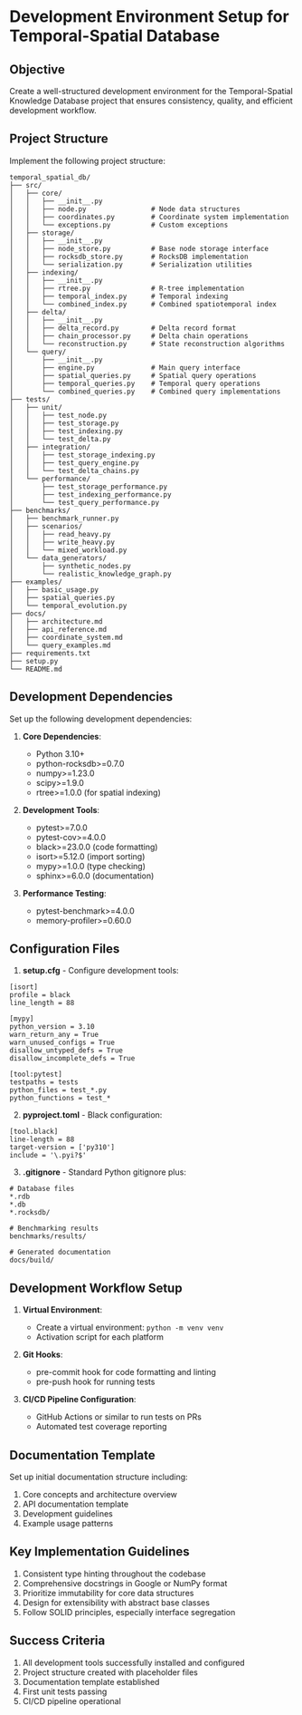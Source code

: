 # Development Environment Setup for Temporal-Spatial Database

## Objective
Create a well-structured development environment for the Temporal-Spatial Knowledge Database project that ensures consistency, quality, and efficient development workflow.

## Project Structure
Implement the following project structure:
```
temporal_spatial_db/
├── src/
│   ├── core/
│   │   ├── __init__.py
│   │   ├── node.py                # Node data structures
│   │   ├── coordinates.py         # Coordinate system implementation
│   │   └── exceptions.py          # Custom exceptions
│   ├── storage/
│   │   ├── __init__.py
│   │   ├── node_store.py          # Base node storage interface
│   │   ├── rocksdb_store.py       # RocksDB implementation
│   │   └── serialization.py       # Serialization utilities
│   ├── indexing/
│   │   ├── __init__.py
│   │   ├── rtree.py               # R-tree implementation
│   │   ├── temporal_index.py      # Temporal indexing
│   │   └── combined_index.py      # Combined spatiotemporal index
│   ├── delta/
│   │   ├── __init__.py
│   │   ├── delta_record.py        # Delta record format
│   │   ├── chain_processor.py     # Delta chain operations
│   │   └── reconstruction.py      # State reconstruction algorithms
│   └── query/
│       ├── __init__.py
│       ├── engine.py              # Main query interface
│       ├── spatial_queries.py     # Spatial query operations
│       ├── temporal_queries.py    # Temporal query operations
│       └── combined_queries.py    # Combined query implementations
├── tests/
│   ├── unit/
│   │   ├── test_node.py
│   │   ├── test_storage.py
│   │   ├── test_indexing.py
│   │   └── test_delta.py
│   ├── integration/
│   │   ├── test_storage_indexing.py
│   │   ├── test_query_engine.py
│   │   └── test_delta_chains.py
│   └── performance/
│       ├── test_storage_performance.py
│       ├── test_indexing_performance.py
│       └── test_query_performance.py
├── benchmarks/
│   ├── benchmark_runner.py
│   ├── scenarios/
│   │   ├── read_heavy.py
│   │   ├── write_heavy.py
│   │   └── mixed_workload.py
│   └── data_generators/
│       ├── synthetic_nodes.py
│       └── realistic_knowledge_graph.py
├── examples/
│   ├── basic_usage.py
│   ├── spatial_queries.py
│   └── temporal_evolution.py
├── docs/
│   ├── architecture.md
│   ├── api_reference.md
│   ├── coordinate_system.md
│   └── query_examples.md
├── requirements.txt
├── setup.py
└── README.md
```

## Development Dependencies
Set up the following development dependencies:

1. **Core Dependencies**:
   - Python 3.10+
   - python-rocksdb>=0.7.0
   - numpy>=1.23.0
   - scipy>=1.9.0
   - rtree>=1.0.0 (for spatial indexing)

2. **Development Tools**:
   - pytest>=7.0.0
   - pytest-cov>=4.0.0
   - black>=23.0.0 (code formatting)
   - isort>=5.12.0 (import sorting)
   - mypy>=1.0.0 (type checking)
   - sphinx>=6.0.0 (documentation)

3. **Performance Testing**:
   - pytest-benchmark>=4.0.0
   - memory-profiler>=0.60.0

## Configuration Files

1. **setup.cfg** - Configure development tools:
```
[isort]
profile = black
line_length = 88

[mypy]
python_version = 3.10
warn_return_any = True
warn_unused_configs = True
disallow_untyped_defs = True
disallow_incomplete_defs = True

[tool:pytest]
testpaths = tests
python_files = test_*.py
python_functions = test_*
```

2. **pyproject.toml** - Black configuration:
```
[tool.black]
line-length = 88
target-version = ['py310']
include = '\.pyi?$'
```

3. **.gitignore** - Standard Python gitignore plus:
```
# Database files
*.rdb
*.db
*.rocksdb/

# Benchmarking results
benchmarks/results/

# Generated documentation
docs/build/
```

## Development Workflow Setup

1. **Virtual Environment**:
   - Create a virtual environment: `python -m venv venv`
   - Activation script for each platform

2. **Git Hooks**:
   - pre-commit hook for code formatting and linting
   - pre-push hook for running tests

3. **CI/CD Pipeline Configuration**:
   - GitHub Actions or similar to run tests on PRs
   - Automated test coverage reporting

## Documentation Template
Set up initial documentation structure including:

1. Core concepts and architecture overview
2. API documentation template
3. Development guidelines
4. Example usage patterns

## Key Implementation Guidelines

1. Consistent type hinting throughout the codebase
2. Comprehensive docstrings in Google or NumPy format
3. Prioritize immutability for core data structures
4. Design for extensibility with abstract base classes
5. Follow SOLID principles, especially interface segregation

## Success Criteria

1. All development tools successfully installed and configured
2. Project structure created with placeholder files
3. Documentation template established
4. First unit tests passing
5. CI/CD pipeline operational 
